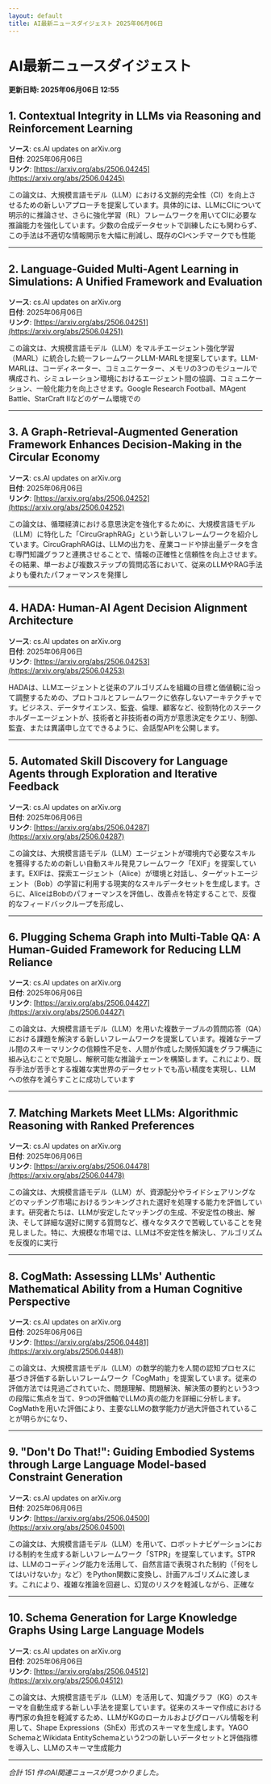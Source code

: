 ```yaml
---
layout: default
title: AI最新ニュースダイジェスト 2025年06月06日
---
```


# AI最新ニュースダイジェスト
**更新日時: 2025年06月06日 12:55**

## 1. Contextual Integrity in LLMs via Reasoning and Reinforcement Learning

**ソース**: cs.AI updates on arXiv.org  
**日付**: 2025年06月06日  
**リンク**: [https://arxiv.org/abs/2506.04245](https://arxiv.org/abs/2506.04245)  

この論文は、大規模言語モデル（LLM）における文脈的完全性（CI）を向上させるための新しいアプローチを提案しています。具体的には、LLMにCIについて明示的に推論させ、さらに強化学習（RL）フレームワークを用いてCIに必要な推論能力を強化しています。少数の合成データセットで訓練したにも関わらず、この手法は不適切な情報開示を大幅に削減し、既存のCIベンチマークでも性能  

---

## 2. Language-Guided Multi-Agent Learning in Simulations: A Unified Framework and Evaluation

**ソース**: cs.AI updates on arXiv.org  
**日付**: 2025年06月06日  
**リンク**: [https://arxiv.org/abs/2506.04251](https://arxiv.org/abs/2506.04251)  

この論文は、大規模言語モデル（LLM）をマルチエージェント強化学習（MARL）に統合した統一フレームワークLLM-MARLを提案しています。LLM-MARLは、コーディネーター、コミュニケーター、メモリの3つのモジュールで構成され、シミュレーション環境におけるエージェント間の協調、コミュニケーション、一般化能力を向上させます。Google Research Football、MAgent Battle、StarCraft IIなどのゲーム環境での  

---

## 3. A Graph-Retrieval-Augmented Generation Framework Enhances Decision-Making in the Circular Economy

**ソース**: cs.AI updates on arXiv.org  
**日付**: 2025年06月06日  
**リンク**: [https://arxiv.org/abs/2506.04252](https://arxiv.org/abs/2506.04252)  

この論文は、循環経済における意思決定を強化するために、大規模言語モデル（LLM）に特化した「CircuGraphRAG」という新しいフレームワークを紹介しています。CircuGraphRAGは、LLMの出力を、産業コードや排出量データを含む専門知識グラフと連携させることで、情報の正確性と信頼性を向上させます。その結果、単一および複数ステップの質問応答において、従来のLLMやRAG手法よりも優れたパフォーマンスを発揮し  

---

## 4. HADA: Human-AI Agent Decision Alignment Architecture

**ソース**: cs.AI updates on arXiv.org  
**日付**: 2025年06月06日  
**リンク**: [https://arxiv.org/abs/2506.04253](https://arxiv.org/abs/2506.04253)  

HADAは、LLMエージェントと従来のアルゴリズムを組織の目標と価値観に沿って調整するための、プロトコルとフレームワークに依存しないアーキテクチャです。ビジネス、データサイエンス、監査、倫理、顧客など、役割特化のステークホルダーエージェントが、技術者と非技術者の両方が意思決定をクエリ、制御、監査、または異議申し立てできるように、会話型APIを公開します。  

---

## 5. Automated Skill Discovery for Language Agents through Exploration and Iterative Feedback

**ソース**: cs.AI updates on arXiv.org  
**日付**: 2025年06月06日  
**リンク**: [https://arxiv.org/abs/2506.04287](https://arxiv.org/abs/2506.04287)  

この論文は、大規模言語モデル（LLM）エージェントが環境内で必要なスキルを獲得するための新しい自動スキル発見フレームワーク「EXIF」を提案しています。EXIFは、探索エージェント（Alice）が環境と対話し、ターゲットエージェント（Bob）の学習に利用する現実的なスキルデータセットを生成します。さらに、AliceはBobのパフォーマンスを評価し、改善点を特定することで、反復的なフィードバックループを形成し、  

---

## 6. Plugging Schema Graph into Multi-Table QA: A Human-Guided Framework for Reducing LLM Reliance

**ソース**: cs.AI updates on arXiv.org  
**日付**: 2025年06月06日  
**リンク**: [https://arxiv.org/abs/2506.04427](https://arxiv.org/abs/2506.04427)  

この論文は、大規模言語モデル（LLM）を用いた複数テーブルの質問応答（QA）における課題を解決する新しいフレームワークを提案しています。複雑なテーブル間のスキーマリンクの信頼性不足を、人間が作成した関係知識をグラフ構造に組み込むことで克服し、解釈可能な推論チェーンを構築します。これにより、既存手法が苦手とする複雑な実世界のデータセットでも高い精度を実現し、LLMへの依存を減らすことに成功しています  

---

## 7. Matching Markets Meet LLMs: Algorithmic Reasoning with Ranked Preferences

**ソース**: cs.AI updates on arXiv.org  
**日付**: 2025年06月06日  
**リンク**: [https://arxiv.org/abs/2506.04478](https://arxiv.org/abs/2506.04478)  

この論文は、大規模言語モデル（LLM）が、資源配分やライドシェアリングなどのマッチング市場におけるランキングされた選好を処理する能力を評価しています。研究者たちは、LLMが安定したマッチングの生成、不安定性の検出、解決、そして詳細な選好に関する質問など、様々なタスクで苦戦していることを発見しました。特に、大規模な市場では、LLMは不安定性を解決し、アルゴリズムを反復的に実行  

---

## 8. CogMath: Assessing LLMs' Authentic Mathematical Ability from a Human Cognitive Perspective

**ソース**: cs.AI updates on arXiv.org  
**日付**: 2025年06月06日  
**リンク**: [https://arxiv.org/abs/2506.04481](https://arxiv.org/abs/2506.04481)  

この論文は、大規模言語モデル（LLM）の数学的能力を人間の認知プロセスに基づき評価する新しいフレームワーク「CogMath」を提案しています。従来の評価方法では見過ごされていた、問題理解、問題解決、解決策の要約という3つの段階に焦点を当て、9つの評価軸でLLMの真の能力を詳細に分析します。CogMathを用いた評価により、主要なLLMの数学能力が過大評価されていることが明らかになり、  

---

## 9. "Don't Do That!": Guiding Embodied Systems through Large Language Model-based Constraint Generation

**ソース**: cs.AI updates on arXiv.org  
**日付**: 2025年06月06日  
**リンク**: [https://arxiv.org/abs/2506.04500](https://arxiv.org/abs/2506.04500)  

この論文は、大規模言語モデル（LLM）を用いて、ロボットナビゲーションにおける制約を生成する新しいフレームワーク「STPR」を提案しています。STPRは、LLMのコーディング能力を活用して、自然言語で表現された制約（「何をしてはいけないか」など）をPython関数に変換し、計画アルゴリズムに渡します。これにより、複雑な推論を回避し、幻覚のリスクを軽減しながら、正確な  

---

## 10. Schema Generation for Large Knowledge Graphs Using Large Language Models

**ソース**: cs.AI updates on arXiv.org  
**日付**: 2025年06月06日  
**リンク**: [https://arxiv.org/abs/2506.04512](https://arxiv.org/abs/2506.04512)  

この論文は、大規模言語モデル（LLM）を活用して、知識グラフ（KG）のスキーマを自動生成する新しい手法を提案しています。従来のスキーマ作成における専門家の負担を軽減するため、LLMがKGのローカルおよびグローバル情報を利用して、Shape Expressions（ShEx）形式のスキーマを生成します。YAGO SchemaとWikidata EntitySchemaという2つの新しいデータセットと評価指標を導入し、LLMのスキーマ生成能力  

---

*合計 151 件のAI関連ニュースが見つかりました。*
